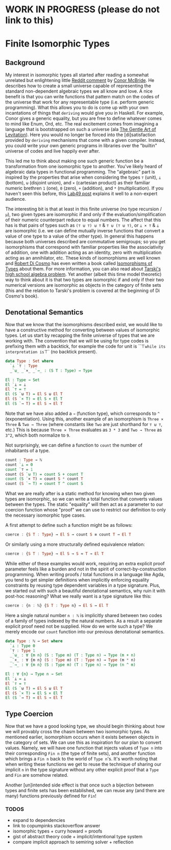 # WORK IN PROGRESS (please do not link to this)

# Finite Isomorphic Types

## Background

My interest in isomorphic types all started after reading a somewhat unrelated but enlightening little [Reddit comment](http://www.reddit.com/r/types/comments/qeox7/decidable_equality_in_agda/c3xbj6b) by [Conor McBride](https://personal.cis.strath.ac.uk/conor.mcbride/).  He describes how to create a small universe capable of representing the standard non-dependent algebraic types we all know and love. A nice benefit is that you can write functions that pattern match on the codes of the universe that work for any representable type (i.e. perform generic programming). What this allows you to do is come up with your own incantations of things that `deriving` would give you in Haskell. For example, Conor gives a generic equality, but you are free to define whatever comes to mind like Enum, Ord, etc. The real excitement comes from imagining a language that is bootstrapped on such a universe (ala [The Gentle Art of Levitation](https://personal.cis.strath.ac.uk/pierreevariste.dagand/papers/levitation.pdf)). Here you would no longer be forced into the [di]satisfaction provided by `deriving` mechanisms that come with a given compiler. Instead, you could write your own generic programs in libraries over the "builtin" universe of codes and live happily ever after.

This led me to think about making one such generic function be a transformation from one isomorphic type to another. You've likely heard of algebraic data types in functional programming. The "algebraic" part is inspired by the properties that arise when considering the types `⊤` (unit), `⊥` (bottom), `⊎` (disjoint union), and `×` (cartesian product) as their familiar numeric brethren `1` (one), `0` (zero), `+` (addition), and `*` (multiplication). If you haven't seen this before, this [Lab49 post](http://blog.lab49.com/archives/3011) explains it well to a non-expert audience.

The interesting bit is that at least in this finite universe (no type recursion / `μ`), two given types are isomorphic if and only if the evaluation/simplification of their numeric counterpart reduce to equal numbers. The affect that this has is that pairs of types such as `(⊤ ⊎ ⊤) ⊎ ⊤` & `⊤ ⊎ (⊤ ⊎ ⊤)`, or `⊥ × ⊤` & `⊥` are isomorphic (i.e. we can define mutually inverse functions that convert a value of one type to a value of the other type). In general this happens because both universes described are commutative semigroups; so you get isomorphisms that correspond with familiar properties like the associativity of addition, one with addition acting as an identity, zero with multiplication acting as an annihilator, etc. These kinds of isomorphisms are well known and [Robert Di Cosmo](http://www.dicosmo.org/) has even written a book called [Isomorphisms of Types](http://books.google.com/books/about/Isomorphisms_of_Types.html?id=cdJZRjIxavwC) about them. For more information, you can also read about [Tarski's high school algebra problem](http://en.wikipedia.org/wiki/Tarski's_high_school_algebra_problem). Yet another (albeit this time model theoretic) way to think about it is that two types are isomorphic if and only if their two numerical versions are isomorphic as objects in the category of finite sets (this and the relation to Tarski's problem is covered at the beginning of Di Cosmo's book).

## Denotational Semantics

Now that we know that the isomorphisms described exist, we would like to have a constructive method for converting between values of isomorphic types. Let us start by recapping the finite universe of types that we are working with. The convention that we will be using for type codes is prefixing them with a backtick, for example the code for unit is ``⊤` while its interpretation is `⊤` (no backtick present).

```haskell
data Type : Set where
  `⊥ `⊤ : Type
  _`⊎_ _`×_ _`→_ : (S T : Type) → Type

El : Type → Set
El `⊥ = ⊥
El `⊤ = ⊤
El (S `⊎ T) = El S ⊎ El T
El (S `× T) = El S × El T
El (S `→ T) = El S → El T
```

Note that we have also added a `→` (function type), which corresponds to `^` (exponentiation). Using this, another example of an isomorphism is `Three × Three` & `Two → Three` (where constants like `Two` are just shorthand for `⊤ ⊎ ⊤`, etc.) This is because `Three × Three` evaluates as `3 * 3` and `Two → Three` as `3^2`, which both normalize to `9`.

Not surprisingly, we can define a function to `count` the number of inhabitants of a type.

```haskell
count : Type → ℕ
count `⊥ = 0
count `⊤ = 1
count (S `⊎ T) = count S + count T
count (S `× T) = count S * count T
count (S `→ T) = count T ^ count S
```

What we are really after is a static method for knowing when two given types are isomorphic, so we can write a total function that converts values between the types. The static "equality" will then act as a parameter to our coercion function whose "proof" we can use to restrict our definition to only the necessary isomorphic type cases.

A first attempt to define such a function might be as follows:

```haskell
coerce : {S T : Type} → El S → count S ≡ count T → El T
```

Or similarly using a more structurally defined equivalence relation:

```haskell
coerce : {S T : Type} → El S → S ≈ T → El T
```

While either of these examples would work, requiring an extra explicit proof parameter feels like a burden and not in the spirit of correct-by-construction programming. When writing proofs / total functions in a language like Agda, you tend to get simpler definitions when implicitly enforcing equality constraints by reusing type dependent variables in a type signature. Plus, we started out with such a beautiful denotational semantics, why ruin it with post-hoc reasoning? What we really want is a type signature like this:

```haskell
coerce : {n : ℕ} {S T : Type n} → El S → El T
```

Here a single natural number `n : ℕ` is implicitly shared between two codes of a family of types indexed by the natural numbers. As a result a separate explicit proof need not be supplied. How do we write such a type? We merely encode our `count` function into our previous denotational semantics.

```haskell
data Type : ℕ → Set where
  `⊥ : Type 0
  `⊤ : Type 1
  _`⊎_ : ∀ {m n} (S : Type m) (T : Type n) → Type (m + n)
  _`×_ : ∀ {m n} (S : Type m) (T : Type n) → Type (m * n)
  _`→_ : ∀ {m n} (S : Type m) (T : Type n) → Type (n ^ m)

El : ∀ {n} → Type n → Set
El `⊥ = ⊥
El `⊤ = ⊤
El (S `⊎ T) = El S ⊎ El T
El (S `× T) = El S × El T
El (S `→ T) = El S → El T
```

## Type Coercion

Now that we have a good looking type, we should begin thinking about how we will provably cross the chasm between two isomorphic types. As mentioned earlier, isomorphism occurs when it exists between objects in the category of sets. We can use this as inspiration for our plan to convert values. Namely, we will have one function that injects values of `Type n` into their corresponding `Fin n` (the type of finite sets), and another function which brings a `Fin n` back to the world of `Type n`'s. It's worth noting that when writing these functions we get to reuse the technique of sharing our implicit `n` in the type signature without any other explicit proof that a `Type` and `Fin` are somehow related.

Another [un]intended side effect is that once such a bijection between types and finite sets has been established, we can reuse any (and there are many) functions previously defined for `Fin`!

### TODOS
* expand to dependencies
* link to copumpinks stackoverflow answer
* isomorphic types + curry howard = proofs 
* gist of abstract theory code + implicit/intentional type system
* compare implicit approach to semiring solver + reflection
